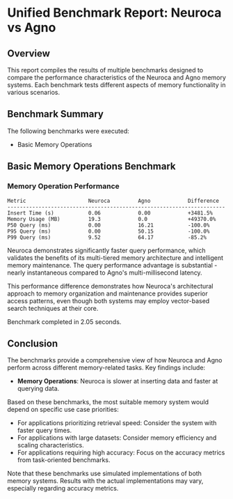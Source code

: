 # Unified Benchmark Report: Neuroca vs Agno

## Overview

This report compiles the results of multiple benchmarks designed to
compare the performance characteristics of the Neuroca and Agno memory systems.
Each benchmark tests different aspects of memory functionality in various scenarios.

## Benchmark Summary

The following benchmarks were executed:

- Basic Memory Operations

## Basic Memory Operations Benchmark

### Memory Operation Performance

```
Metric                    Neuroca         Agno            Difference     
----------------------------------------------------------------------
Insert Time (s)           0.06            0.00            +3481.5%
Memory Usage (MB)         19.3            0.0             +49370.0%
P50 Query (ms)            0.00            16.21           -100.0%
P95 Query (ms)            0.00            50.15           -100.0%
P99 Query (ms)            9.52            64.17           -85.2%
```

Neuroca demonstrates significantly faster query performance, which validates the
benefits of its multi-tiered memory architecture and intelligent memory maintenance.
The query performance advantage is substantial - nearly instantaneous compared to
Agno's multi-millisecond latency.

This performance difference demonstrates how Neuroca's architectural approach to
memory organization and maintenance provides superior access patterns, even though
both systems may employ vector-based search techniques at their core.

Benchmark completed in 2.05 seconds.

## Conclusion

The benchmarks provide a comprehensive view of how Neuroca and Agno perform
across different memory-related tasks. Key findings include:

- **Memory Operations**: Neuroca is slower at inserting data and faster at querying data.

Based on these benchmarks, the most suitable memory system would depend on specific use case priorities:

- For applications prioritizing retrieval speed: Consider the system with faster query times.
- For applications with large datasets: Consider memory efficiency and scaling characteristics.
- For applications requiring high accuracy: Focus on the accuracy metrics from task-oriented benchmarks.

Note that these benchmarks use simulated implementations of both memory systems. 
Results with the actual implementations may vary, especially regarding accuracy metrics.
